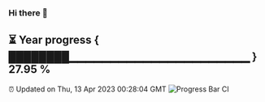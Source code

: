 ### Hi there 👋
⏳ Year progress { ████████▁▁▁▁▁▁▁▁▁▁▁▁▁▁▁▁▁▁▁▁▁▁ } 27.95 %
---
⏰ Updated on Thu, 13 Apr 2023 00:28:04 GMT
![Progress Bar CI](https://github.com/Moyi321/Moyi321/workflows/Progress%20Bar%20CI/badge.svg)
